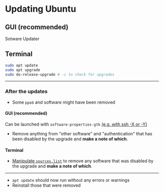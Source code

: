 # Updating Ubuntu

## GUI (recommended)
Sotware Updater

## Terminal
```bash
sudo apt update
sudo apt upgrade
sudo do-release-upgrade # -c to check for upgrades
```

---

### After the updates
* Some `ppa`s and software might have been removed
#### GUI (recommended)
Can be launched with `software-properties-gtk` [(e.g. with ssh -X or -Y)](../SSHDisplay.md)
* Remove anything from "other software" and "authentication" that has been disabled by the upgrade and **make a note of which**.

#### Terminal
* [Manipulate `sources.list`](ManagingInstalls.md) to remove any software that was disabled by the upgrade and **make a note of which**.

---

* `apt update` should now run without any errors or warnings
* Reinstall those that were removed
